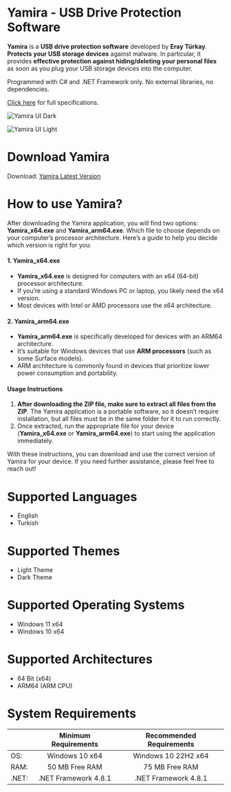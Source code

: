 # Yamira - USB Drive Protection Software

**Yamira** is a **USB drive protection software** developed by **Eray Türkay**. **Protects your USB storage devices** against malware. In particular, it provides **effective protection against hiding/deleting your personal files** as soon as you plug your USB storage devices into the computer.

Programmed with C# and .NET Framework only. No external libraries, no dependencies.

[Click here](https://www.turkaysoftware.com/yamira) for full specifications.

![Yamira UI Dark](https://github.com/user-attachments/assets/27871419-627f-4b4c-9690-4170f082cf30)

![Yamira UI Light](https://github.com/user-attachments/assets/b38e7159-f9a2-4287-89eb-e76ade74ccf4)

# Download Yamira

Download: [Yamira Latest Version](https://github.com/turkaysoftware/yamira/releases/latest)

# How to use Yamira?

After downloading the Yamira application, you will find two options: **Yamira_x64.exe** and **Yamira_arm64.exe**. Which file to choose depends on your computer’s processor architecture. Here’s a guide to help you decide which version is right for you:

#### 1. Yamira_x64.exe
- **Yamira_x64.exe** is designed for computers with an x64 (64-bit) processor architecture.
- If you’re using a standard Windows PC or laptop, you likely need the x64 version.
- Most devices with Intel or AMD processors use the x64 architecture.

#### 2. Yamira_arm64.exe
- **Yamira_arm64.exe** is specifically developed for devices with an ARM64 architecture.
- It’s suitable for Windows devices that use **ARM processors** (such as some Surface models).
- ARM architecture is commonly found in devices that prioritize lower power consumption and portability.

#### Usage Instructions
1. **After downloading the ZIP file, make sure to extract all files from the ZIP**. The Yamira application is a portable software, so it doesn’t require installation, but all files must be in the same folder for it to run correctly.
2. Once extracted, run the appropriate file for your device (**Yamira_x64.exe** or **Yamira_arm64.exe**) to start using the application immediately.

With these instructions, you can download and use the correct version of Yamira for your device. If you need further assistance, please feel free to reach out!

# Supported Languages

- English
- Turkish

# Supported Themes

- Light Theme
- Dark Theme

# Supported Operating Systems

- Windows 11 x64
- Windows 10 x64

# Supported Architectures

- 64 Bit (x64)
- ARM64 (ARM CPU)

# System Requirements

|  | Minimum Requirements | Recommended Requirements |
| -- | :--: | :--: |
| OS: | Windows 10 x64 | Windows 10 22H2 x64|
| RAM: | 50 MB Free RAM | 75 MB Free RAM |
| .NET: | .NET Framework 4.8.1 | .NET Framework 4.8.1 |
